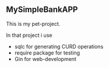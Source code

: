 ## MySimpleBankAPP

This is my pet-project.

In that project i use
- sqlc for generating CURD operations
- require package for testing
- Gin for web-development
